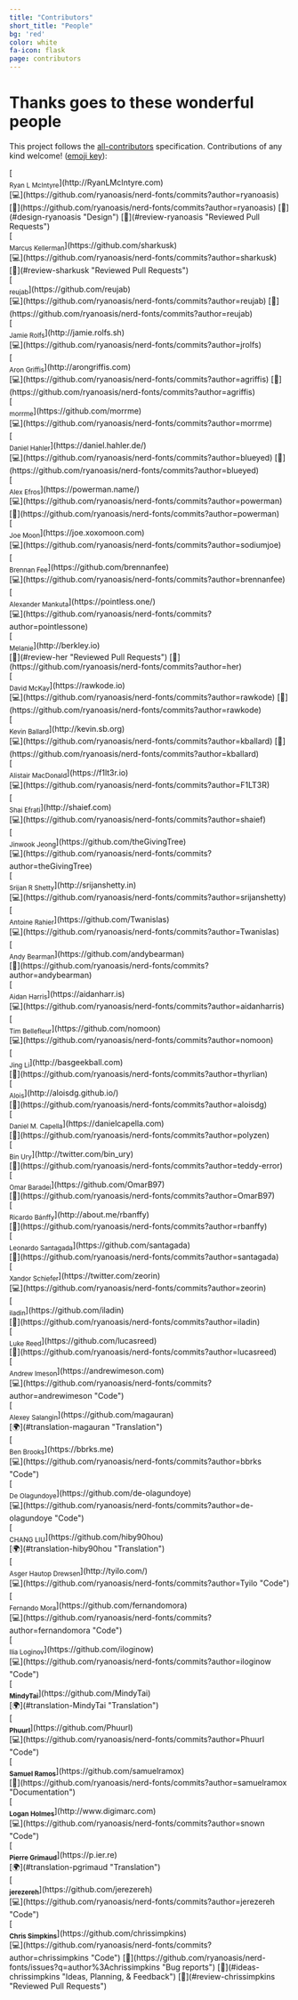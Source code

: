 ```yaml
---
title: "Contributors"
short_title: "People"
bg: 'red'
color: white
fa-icon: flask
page: contributors
---
```


# Thanks goes to these wonderful people

This project follows the [all-contributors](https://github.com/kentcdodds/all-contributors) specification. Contributions of any kind welcome!
([emoji key](https://github.com/kentcdodds/all-contributors#emoji-key)):

<div class="row center">
  <!-- do not change/fix the HTML indentation - it messes up the markdown rendering -->
  <div class="column" markdown="1">
  [<img class="lzy_img" data-src="https://avatars0.githubusercontent.com/u/8083459?v=4" width="100px;"><br/><sub>Ryan L McIntyre</sub>](http://RyanLMcIntyre.com)<br/>
  [💻](https://github.com/ryanoasis/nerd-fonts/commits?author=ryanoasis)
  [📖](https://github.com/ryanoasis/nerd-fonts/commits?author=ryanoasis)
  [🎨](#design-ryanoasis "Design")
  [👀](#review-ryanoasis "Reviewed Pull Requests")
  </div>
  <div class="column" markdown="1">
  [<img class="lzy_img" data-src="https://avatars3.githubusercontent.com/u/4368882?v=4" width="100px;"><br/><sub>Marcus Kellerman</sub>](https://github.com/sharkusk)<br/>
  [💻](https://github.com/ryanoasis/nerd-fonts/commits?author=sharkusk)
  [👀](#review-sharkusk "Reviewed Pull Requests")
  </div>
  <div class="column" markdown="1">
  [<img class="lzy_img" data-src="https://avatars3.githubusercontent.com/u/23725670?v=4" width="100px;"><br/><sub>reujab</sub>](https://github.com/reujab)<br/>
  [💻](https://github.com/ryanoasis/nerd-fonts/commits?author=reujab)
  [📖](https://github.com/ryanoasis/nerd-fonts/commits?author=reujab)
  </div>
  <div class="column" markdown="1">
  [<img class="lzy_img" data-src="https://avatars2.githubusercontent.com/u/288160?v=4" width="100px;"><br/><sub>Jamie Rolfs</sub>](http://jamie.rolfs.sh)<br/>
  [💻](https://github.com/ryanoasis/nerd-fonts/commits?author=jrolfs)
  </div>
  <div class="column" markdown="1">
  [<img class="lzy_img" data-src="https://avatars1.githubusercontent.com/u/50637?v=4" width="100px;"><br/><sub>Aron Griffis</sub>](http://arongriffis.com)<br/>
  [💻](https://github.com/ryanoasis/nerd-fonts/commits?author=agriffis)
  [📖](https://github.com/ryanoasis/nerd-fonts/commits?author=agriffis)
  </div>
  <div class="column" markdown="1">
  [<img class="lzy_img" data-src="https://avatars2.githubusercontent.com/u/26514778?v=4" width="100px;"><br/><sub>morrme</sub>](https://github.com/morrme)<br/>
  [💻](https://github.com/ryanoasis/nerd-fonts/commits?author=morrme)
  </div>
  <div class="column" markdown="1">
  [<img class="lzy_img" data-src="https://avatars1.githubusercontent.com/u/9766?v=4" width="100px;"><br/><sub>Daniel Hahler</sub>](https://daniel.hahler.de/)<br/>
  [💻](https://github.com/ryanoasis/nerd-fonts/commits?author=blueyed)
  [📖](https://github.com/ryanoasis/nerd-fonts/commits?author=blueyed)
  </div>
  <div class="column" markdown="1">
  [<img class="lzy_img" data-src="https://avatars0.githubusercontent.com/u/1354301?v=4" width="100px;"><br/><sub>Alex Efros</sub>](https://powerman.name/)<br/>
  [💻](https://github.com/ryanoasis/nerd-fonts/commits?author=powerman)
  [📖](https://github.com/ryanoasis/nerd-fonts/commits?author=powerman)
  </div>
  <div class="column" markdown="1">
  [<img class="lzy_img" data-src="https://avatars3.githubusercontent.com/u/845857?v=4" width="100px;"><br/><sub>Joe Moon</sub>](https://joe.xoxomoon.com)<br/>
  [💻](https://github.com/ryanoasis/nerd-fonts/commits?author=sodiumjoe)
  </div>
  <div class="column" markdown="1">
  [<img class="lzy_img" data-src="https://avatars3.githubusercontent.com/u/607863?v=4" width="100px;"><br/><sub>Brennan Fee</sub>](https://github.com/brennanfee)<br/>
  [💻](https://github.com/ryanoasis/nerd-fonts/commits?author=brennanfee)
  </div>
  <div class="column" markdown="1">
  [<img class="lzy_img" data-src="https://avatars3.githubusercontent.com/u/7405?v=4" width="100px;"><br/><sub>Alexander Mankuta</sub>](https://pointless.one/)<br/>
  [💻](https://github.com/ryanoasis/nerd-fonts/commits?author=pointlessone)
  </div>
  <div class="column" markdown="1">
  [<img class="lzy_img" data-src="https://avatars2.githubusercontent.com/u/10278096?v=4" width="100px;"><br/><sub>Melanie</sub>](http://berkley.io)<br/>
  [👀](#review-her "Reviewed Pull Requests")
  [📖](https://github.com/ryanoasis/nerd-fonts/commits?author=her)
  </div>
  <div class="column" markdown="1">
  [<img class="lzy_img" data-src="https://avatars3.githubusercontent.com/u/145816?v=4" width="100px;"><br/><sub>David McKay</sub>](https://rawkode.io)<br/>
  [💻](https://github.com/ryanoasis/nerd-fonts/commits?author=rawkode)
  [📖](https://github.com/ryanoasis/nerd-fonts/commits?author=rawkode)
  </div>
  <div class="column" markdown="1">
  [<img class="lzy_img" data-src="https://avatars3.githubusercontent.com/u/714?v=4" width="100px;"><br/><sub>Kevin Ballard</sub>](http://kevin.sb.org)<br/>
  [💻](https://github.com/ryanoasis/nerd-fonts/commits?author=kballard)
  [📖](https://github.com/ryanoasis/nerd-fonts/commits?author=kballard)
  </div>
  <div class="column" markdown="1">
  [<img class="lzy_img" data-src="https://avatars1.githubusercontent.com/u/1218446?v=4" width="100px;"><br/><sub>Alistair MacDonald</sub>](https://f1lt3r.io)<br/>
  [💻](https://github.com/ryanoasis/nerd-fonts/commits?author=F1LT3R)
  </div>
  <div class="column" markdown="1">
  [<img class="lzy_img" data-src="https://avatars1.githubusercontent.com/u/899702?v=4" width="100px;"><br/><sub>Shai Efrati</sub>](http://shaief.com)<br/>
  [💻](https://github.com/ryanoasis/nerd-fonts/commits?author=shaief)
  </div>
  <div class="column" markdown="1">
  [<img class="lzy_img" data-src="https://avatars2.githubusercontent.com/u/6695226?v=4" width="100px;"><br/><sub>Jinwook Jeong</sub>](https://github.com/theGivingTree)<br/>
  [💻](https://github.com/ryanoasis/nerd-fonts/commits?author=theGivingTree)
  </div>
  <div class="column" markdown="1">
  [<img class="lzy_img" data-src="https://avatars3.githubusercontent.com/u/1744347?v=4" width="100px;"><br/><sub>Srijan R Shetty</sub>](http://srijanshetty.in)<br/>
  [💻](https://github.com/ryanoasis/nerd-fonts/commits?author=srijanshetty)
  </div>
  <div class="column" markdown="1">
  [<img class="lzy_img" data-src="https://avatars1.githubusercontent.com/u/524706?v=4" width="100px;"><br/><sub>Antoine Rahier</sub>](https://github.com/Twanislas)<br/>
  [💻](https://github.com/ryanoasis/nerd-fonts/commits?author=Twanislas)
  </div>
  <div class="column" markdown="1">
  [<img class="lzy_img" data-src="https://avatars3.githubusercontent.com/u/8861305?v=4" width="100px;"><br/><sub>Andy Bearman</sub>](https://github.com/andybearman)<br/>
  [📖](https://github.com/ryanoasis/nerd-fonts/commits?author=andybearman)
  </div>
  <div class="column" markdown="1">
  [<img class="lzy_img" data-src="https://avatars1.githubusercontent.com/u/3309784?v=4" width="100px;"><br/><sub>Aidan Harris</sub>](https://aidanharr.is)<br/>
  [💻](https://github.com/ryanoasis/nerd-fonts/commits?author=aidanharris)
  </div>
  <div class="column" markdown="1">
  [<img class="lzy_img" data-src="https://avatars2.githubusercontent.com/u/593185?v=4" width="100px;"><br/><sub>Tim Bellefleur</sub>](https://github.com/nomoon)<br/>
  [💻](https://github.com/ryanoasis/nerd-fonts/commits?author=nomoon)
  </div>
  <div class="column" markdown="1">
  [<img class="lzy_img" data-src="https://avatars2.githubusercontent.com/u/352956?v=4" width="100px;"><br/><sub>Jing Li</sub>](http://basgeekball.com)<br/>
  [📖](https://github.com/ryanoasis/nerd-fonts/commits?author=thyrlian)
  </div>
  <div class="column" markdown="1">
  [<img class="lzy_img" data-src="https://avatars2.githubusercontent.com/u/3449303?v=4" width="100px;"><br/><sub>Alois</sub>](http://aloisdg.github.io/)<br/>
  [📖](https://github.com/ryanoasis/nerd-fonts/commits?author=aloisdg)
  </div>
  <div class="column" markdown="1">
  [<img class="lzy_img" data-src="https://avatars1.githubusercontent.com/u/3533182?v=4" width="100px;"><br/><sub>Daniel M. Capella</sub>](https://danielcapella.com)<br/>
  [📖](https://github.com/ryanoasis/nerd-fonts/commits?author=polyzen)
  </div>
  <div class="column" markdown="1">
  [<img class="lzy_img" data-src="https://avatars2.githubusercontent.com/u/1146921?v=4" width="100px;"><br/><sub>Bin Ury</sub>](http://twitter.com/bin_ury)<br/>
  [📖](https://github.com/ryanoasis/nerd-fonts/commits?author=teddy-error)
  </div>
  <div class="column" markdown="1">
  [<img class="lzy_img" data-src="https://avatars2.githubusercontent.com/u/21279036?v=4" width="100px;"><br/><sub>Omar Baradei</sub>](https://github.com/OmarB97)<br/>
  [📖](https://github.com/ryanoasis/nerd-fonts/commits?author=OmarB97)
  </div>
  <div class="column" markdown="1">
  [<img class="lzy_img" data-src="https://avatars0.githubusercontent.com/u/184714?v=4" width="100px;"><br/><sub>Ricardo Bánffy</sub>](http://about.me/rbanffy)<br/>
  [📖](https://github.com/ryanoasis/nerd-fonts/commits?author=rbanffy)
  </div>
  <div class="column" markdown="1">
  [<img class="lzy_img" data-src="https://avatars3.githubusercontent.com/u/225897?v=4" width="100px;"><br/><sub>Leonardo Santagada</sub>](https://github.com/santagada)<br/>
  [📖](https://github.com/ryanoasis/nerd-fonts/commits?author=santagada)
  </div>
  <div class="column" markdown="1">
  [<img class="lzy_img" data-src="https://avatars1.githubusercontent.com/u/1187078?v=4" width="100px;"><br/><sub>Xandor Schiefer</sub>](https://twitter.com/zeorin)<br/>
  [💻](https://github.com/ryanoasis/nerd-fonts/commits?author=zeorin)
  </div>
  <div class="column" markdown="1">
  [<img class="lzy_img" data-src="https://avatars3.githubusercontent.com/u/3768247?v=4" width="100px;"><br/><sub>iladin</sub>](https://github.com/iladin)<br/>
  [📖](https://github.com/ryanoasis/nerd-fonts/commits?author=iladin)
  </div>
  <div class="column" markdown="1">
  [<img class="lzy_img" data-src="https://avatars0.githubusercontent.com/u/6800091?v=4" width="100px;"><br/><sub>Luke Reed</sub>](https://github.com/lucasreed)<br/>
  [📖](https://github.com/ryanoasis/nerd-fonts/commits?author=lucasreed)
  </div>
  <div class="column" markdown="1">
  [<img class="lzy_img" data-src="https://avatars1.githubusercontent.com/u/6353225?v=4" width="100px;"/><br /><sub>Andrew Imeson</sub>](https://andrewimeson.com)<br />
  [💻](https://github.com/ryanoasis/nerd-fonts/commits?author=andrewimeson "Code")
  </div>
  <div class="column" markdown="1">
  [<img class="lzy_img" data-src="https://avatars3.githubusercontent.com/u/22199708?v=4" width="100px;"/><br /><sub>Alexey Salangin</sub>](https://github.com/magauran)<br />
  [🌍](#translation-magauran "Translation")
  </div>
  <div class="column" markdown="1">
  [<img class="lzy_img" data-src="https://avatars3.githubusercontent.com/u/1525809?v=4" width="100px;"/><br /><sub>Ben Brooks</sub>](https://bbrks.me)<br />
  [💻](https://github.com/ryanoasis/nerd-fonts/commits?author=bbrks "Code")
  </div>
  <div class="column" markdown="1">
  [<img class="lzy_img" data-src="https://avatars3.githubusercontent.com/u/15131502?v=4" width="100px;"/><br /><sub>De Olagundoye</sub>](https://github.com/de-olagundoye)<br />
  [💻](https://github.com/ryanoasis/nerd-fonts/commits?author=de-olagundoye "Code")
  </div>
  <div class="column" markdown="1">
  [<img class="lzy_img" data-src="https://avatars2.githubusercontent.com/u/6120130?v=4" width="100px;"/><br /><sub>CHANG LIU</sub>](https://github.com/hiby90hou)<br />
  [🌍](#translation-hiby90hou "Translation")
  </div>
  <div class="column" markdown="1">
  [<img class="lzy_img" data-src="https://avatars2.githubusercontent.com/u/568036?v=4" width="100px;"/><br /><sub>Asger Hautop Drewsen</sub>](http://tyilo.com/)<br />
  [💻](https://github.com/ryanoasis/nerd-fonts/commits?author=Tyilo "Code")
  </div>
  <div class="column" markdown="1">
  [<img class="lzy_img" data-src="https://avatars0.githubusercontent.com/u/3585704?v=4" width="100px;"/><br /><sub>Fernando Mora</sub>](https://github.com/fernandomora)<br />
  [💻](https://github.com/ryanoasis/nerd-fonts/commits?author=fernandomora "Code")
  </div>
  <div class="column" markdown="1">
  [<img class="lzy_img" data-src="https://avatars1.githubusercontent.com/u/23266023?v=4" width="100px;"/><br /><sub>Ilia Loginov</sub>](https://github.com/iloginow)<br />
  [💻](https://github.com/ryanoasis/nerd-fonts/commits?author=iloginow "Code")
  </div>
  <div class="column" markdown="1">
  [<img class="lzy_img" data-src="https://avatars0.githubusercontent.com/u/7506495?v=4" width="100px;"/><br /><sub><b>MindyTai</b></sub>](https://github.com/MindyTai)<br />[🌍](#translation-MindyTai "Translation")
  </div>
  <div class="column" markdown="1">
  [<img class="lzy_img" data-src="https://avatars3.githubusercontent.com/u/1835431?v=4" width="100px;"/><br /><sub><b>Phuurl</b></sub>](https://github.com/Phuurl)<br />[💻](https://github.com/ryanoasis/nerd-fonts/commits?author=Phuurl "Code")
  </div>
  <div class="column" markdown="1">
  [<img class="lzy_img" data-src="https://avatars0.githubusercontent.com/u/9556697?v=4" width="100px;"/><br /><sub><b>Samuel Ramos</b></sub>](https://github.com/samuelramox)<br />[📖](https://github.com/ryanoasis/nerd-fonts/commits?author=samuelramox "Documentation")
  </div>
  <div class="column" markdown="1">
  [<img class="lzy_img" data-src="https://avatars1.githubusercontent.com/u/57392?v=4" width="100px;"/><br /><sub><b>Logan Holmes</b></sub>](http://www.digimarc.com)<br />[💻](https://github.com/ryanoasis/nerd-fonts/commits?author=snown "Code")
  </div>
  <div class="column" markdown="1">
  [<img class="lzy_img" data-src="https://avatars1.githubusercontent.com/u/1866496?v=4" width="100px;"/><br /><sub><b>Pierre Grimaud</b></sub>](https://p.ier.re)<br />[🌍](#translation-pgrimaud "Translation")
  </div>
  <div class="column" markdown="1">
  [<img class="lzy_img" data-src="https://avatars1.githubusercontent.com/u/1996106?v=4" width="100px;"/><br /><sub><b>jerezereh</b></sub>](https://github.com/jerezereh)<br />[💻](https://github.com/ryanoasis/nerd-fonts/commits?author=jerezereh "Code")
  </div>
  <div class="column" markdown="1">
  [<img class="lzy_img" data-src="https://avatars0.githubusercontent.com/u/4249591?v=4" width="100px;"/><br /><sub><b>Chris Simpkins</b></sub>](https://github.com/chrissimpkins)<br />[💻](https://github.com/ryanoasis/nerd-fonts/commits?author=chrissimpkins "Code") [🐛](https://github.com/ryanoasis/nerd-fonts/issues?q=author%3Achrissimpkins "Bug reports") [🤔](#ideas-chrissimpkins "Ideas, Planning, & Feedback") [👀](#review-chrissimpkins "Reviewed Pull Requests")
  </div>
</div>
